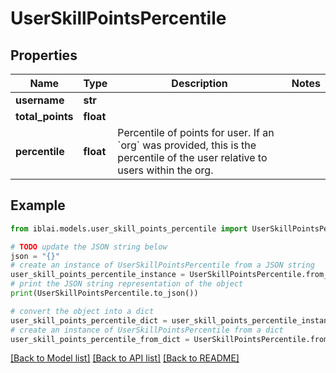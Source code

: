 # UserSkillPointsPercentile


## Properties

Name | Type | Description | Notes
------------ | ------------- | ------------- | -------------
**username** | **str** |  | 
**total_points** | **float** |  | 
**percentile** | **float** | Percentile of points for user. If an &#x60;org&#x60; was provided, this is the percentile of the user relative to users within the org. | 

## Example

```python
from iblai.models.user_skill_points_percentile import UserSkillPointsPercentile

# TODO update the JSON string below
json = "{}"
# create an instance of UserSkillPointsPercentile from a JSON string
user_skill_points_percentile_instance = UserSkillPointsPercentile.from_json(json)
# print the JSON string representation of the object
print(UserSkillPointsPercentile.to_json())

# convert the object into a dict
user_skill_points_percentile_dict = user_skill_points_percentile_instance.to_dict()
# create an instance of UserSkillPointsPercentile from a dict
user_skill_points_percentile_from_dict = UserSkillPointsPercentile.from_dict(user_skill_points_percentile_dict)
```
[[Back to Model list]](../README.md#documentation-for-models) [[Back to API list]](../README.md#documentation-for-api-endpoints) [[Back to README]](../README.md)



